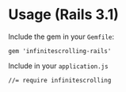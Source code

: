 # Usage (Rails 3.1) #
Include the gem in your `Gemfile`:

```gem 'infinitescrolling-rails'```

Include in your `application.js`

```//= require infinitescrolling```
